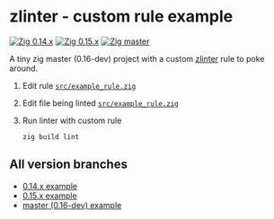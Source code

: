 # zlinter - custom rule example

[![Zig 0.14.x](https://img.shields.io/github/actions/workflow/status/KurtWagner/zlinter-custom-rule-example/ci.yml?branch=0.14.x&label=Zig%200.14.x&style=flat)](https://github.com/KurtWagner/zlinter-custom-rule-example/actions/workflows/ci.yml)
[![Zig 0.15.x](https://img.shields.io/github/actions/workflow/status/KurtWagner/zlinter-custom-rule-example/ci.yml?branch=0.15.x&label=Zig%200.15.x&style=flat)](https://github.com/KurtWagner/zlinter-custom-rule-example/actions/workflows/ci.yml)
[![Zig master](https://img.shields.io/github/actions/workflow/status/KurtWagner/zlinter-custom-rule-example/ci.yml?branch=master&label=Zig%200.16.x&style=flat)](https://github.com/KurtWagner/zlinter-custom-rule-example/actions/workflows/ci.yml)

A tiny zig master (0.16-dev) project with a custom [zlinter](https://github.com/KurtWagner/zlinter) rule to poke around.

1. Edit rule [`src/example_rule.zig`](src/example_rule.zig)

2. Edit file being linted [`src/example_rule.zig`](src/main.zig)

3. Run linter with custom rule

    ```shell
    zig build lint
    ```

## All version branches

* [0.14.x example](https://github.com/KurtWagner/zlinter-custom-rule-example/tree/0.15.x)
* [0.15.x example](https://github.com/KurtWagner/zlinter-custom-rule-example/tree/0.14.x)
* [master (0.16-dev) example](https://github.com/KurtWagner/zlinter-custom-rule-example/tree/master)
